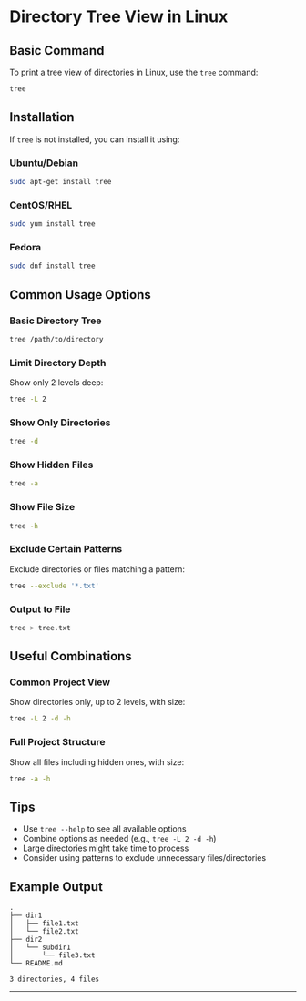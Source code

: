 # Directory Tree View in Linux

## Basic Command

To print a tree view of directories in Linux, use the `tree` command:

```bash
tree
```

## Installation

If `tree` is not installed, you can install it using:

### Ubuntu/Debian

```bash
sudo apt-get install tree
```

### CentOS/RHEL

```bash
sudo yum install tree
```

### Fedora

```bash
sudo dnf install tree
```

## Common Usage Options

### Basic Directory Tree

```bash
tree /path/to/directory
```

### Limit Directory Depth

Show only 2 levels deep:

```bash
tree -L 2
```

### Show Only Directories

```bash
tree -d
```

### Show Hidden Files

```bash
tree -a
```

### Show File Size

```bash
tree -h
```

### Exclude Certain Patterns

Exclude directories or files matching a pattern:

```bash
tree --exclude '*.txt'
```

### Output to File

```bash
tree > tree.txt
```

## Useful Combinations

### Common Project View

Show directories only, up to 2 levels, with size:

```bash
tree -L 2 -d -h
```

### Full Project Structure

Show all files including hidden ones, with size:

```bash
tree -a -h
```

## Tips

- Use `tree --help` to see all available options
- Combine options as needed (e.g., `tree -L 2 -d -h`)
- Large directories might take time to process
- Consider using patterns to exclude unnecessary files/directories

## Example Output

```
.
├── dir1
│   ├── file1.txt
│   └── file2.txt
├── dir2
│   └── subdir1
│       └── file3.txt
└── README.md

3 directories, 4 files
```

---

